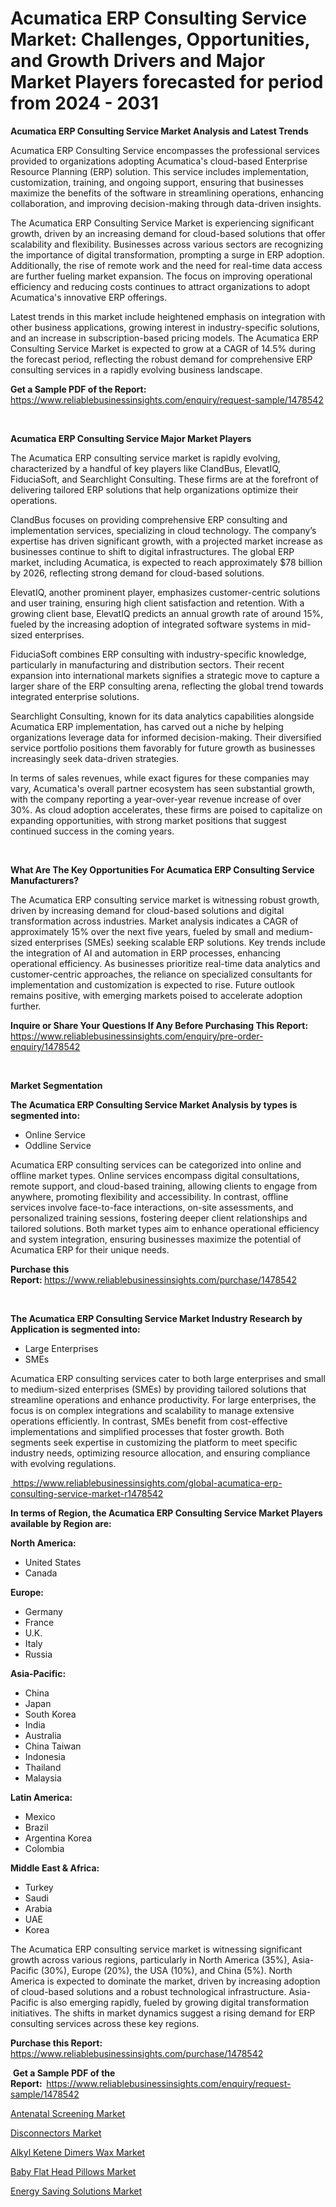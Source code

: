 <p><h1>Acumatica ERP Consulting Service Market: Challenges, Opportunities, and Growth Drivers and Major Market Players forecasted for period from 2024 - 2031</h1></p><p><strong>Acumatica ERP Consulting Service Market Analysis and Latest Trends</strong></p>
<p><p>Acumatica ERP Consulting Service encompasses the professional services provided to organizations adopting Acumatica's cloud-based Enterprise Resource Planning (ERP) solution. This service includes implementation, customization, training, and ongoing support, ensuring that businesses maximize the benefits of the software in streamlining operations, enhancing collaboration, and improving decision-making through data-driven insights.</p><p>The Acumatica ERP Consulting Service Market is experiencing significant growth, driven by an increasing demand for cloud-based solutions that offer scalability and flexibility. Businesses across various sectors are recognizing the importance of digital transformation, prompting a surge in ERP adoption. Additionally, the rise of remote work and the need for real-time data access are further fueling market expansion. The focus on improving operational efficiency and reducing costs continues to attract organizations to adopt Acumatica's innovative ERP offerings.</p><p>Latest trends in this market include heightened emphasis on integration with other business applications, growing interest in industry-specific solutions, and an increase in subscription-based pricing models. The Acumatica ERP Consulting Service Market is expected to grow at a CAGR of 14.5% during the forecast period, reflecting the robust demand for comprehensive ERP consulting services in a rapidly evolving business landscape.</p></p>
<p><strong>Get a Sample PDF of the Report:&nbsp;</strong> <a href="https://www.reliablebusinessinsights.com/enquiry/request-sample/1478542?utm_campaign=1113&utm_medium=2&utm_source=Github&utm_content=ia&utm_term=27122024&utm_id=acumatica-erp-consulting-service">https://www.reliablebusinessinsights.com/enquiry/request-sample/1478542</a></p>
<p>&nbsp;</p>
<p><strong>Acumatica ERP Consulting Service Major Market Players</strong></p>
<p><p>The Acumatica ERP consulting service market is rapidly evolving, characterized by a handful of key players like ClandBus, ElevatIQ, FiduciaSoft, and Searchlight Consulting. These firms are at the forefront of delivering tailored ERP solutions that help organizations optimize their operations.</p><p>ClandBus focuses on providing comprehensive ERP consulting and implementation services, specializing in cloud technology. The company’s expertise has driven significant growth, with a projected market increase as businesses continue to shift to digital infrastructures. The global ERP market, including Acumatica, is expected to reach approximately $78 billion by 2026, reflecting strong demand for cloud-based solutions.</p><p>ElevatIQ, another prominent player, emphasizes customer-centric solutions and user training, ensuring high client satisfaction and retention. With a growing client base, ElevatIQ predicts an annual growth rate of around 15%, fueled by the increasing adoption of integrated software systems in mid-sized enterprises.</p><p>FiduciaSoft combines ERP consulting with industry-specific knowledge, particularly in manufacturing and distribution sectors. Their recent expansion into international markets signifies a strategic move to capture a larger share of the ERP consulting arena, reflecting the global trend towards integrated enterprise solutions.</p><p>Searchlight Consulting, known for its data analytics capabilities alongside Acumatica ERP implementation, has carved out a niche by helping organizations leverage data for informed decision-making. Their diversified service portfolio positions them favorably for future growth as businesses increasingly seek data-driven strategies.</p><p>In terms of sales revenues, while exact figures for these companies may vary, Acumatica's overall partner ecosystem has seen substantial growth, with the company reporting a year-over-year revenue increase of over 30%. As cloud adoption accelerates, these firms are poised to capitalize on expanding opportunities, with strong market positions that suggest continued success in the coming years.</p></p>
<p>&nbsp;</p>
<p><strong>What Are The Key Opportunities For Acumatica ERP Consulting Service Manufacturers?</strong></p>
<p><p>The Acumatica ERP consulting service market is witnessing robust growth, driven by increasing demand for cloud-based solutions and digital transformation across industries. Market analysis indicates a CAGR of approximately 15% over the next five years, fueled by small and medium-sized enterprises (SMEs) seeking scalable ERP solutions. Key trends include the integration of AI and automation in ERP processes, enhancing operational efficiency. As businesses prioritize real-time data analytics and customer-centric approaches, the reliance on specialized consultants for implementation and customization is expected to rise. Future outlook remains positive, with emerging markets poised to accelerate adoption further.</p></p>
<p><strong>Inquire or Share Your Questions If Any Before Purchasing This Report:</strong> <a href="https://www.reliablebusinessinsights.com/enquiry/pre-order-enquiry/1478542?utm_campaign=1113&utm_medium=2&utm_source=Github&utm_content=ia&utm_term=27122024&utm_id=acumatica-erp-consulting-service">https://www.reliablebusinessinsights.com/enquiry/pre-order-enquiry/1478542</a></p>
<p>&nbsp;</p>
<p><strong>Market Segmentation</strong></p>
<p><strong>The Acumatica ERP Consulting Service Market Analysis by types is segmented into:</strong></p>
<p><ul><li>Online Service</li><li>Oddline Service</li></ul></p>
<p><p>Acumatica ERP consulting services can be categorized into online and offline market types. Online services encompass digital consultations, remote support, and cloud-based training, allowing clients to engage from anywhere, promoting flexibility and accessibility. In contrast, offline services involve face-to-face interactions, on-site assessments, and personalized training sessions, fostering deeper client relationships and tailored solutions. Both market types aim to enhance operational efficiency and system integration, ensuring businesses maximize the potential of Acumatica ERP for their unique needs.</p></p>
<p><strong>Purchase this Report:&nbsp;</strong><a href="https://www.reliablebusinessinsights.com/purchase/1478542?utm_campaign=1113&utm_medium=2&utm_source=Github&utm_content=ia&utm_term=27122024&utm_id=acumatica-erp-consulting-service">https://www.reliablebusinessinsights.com/purchase/1478542</a></p>
<p>&nbsp;</p>
<p><strong>The Acumatica ERP Consulting Service Market Industry Research by Application is segmented into:</strong></p>
<p><ul><li>Large Enterprises</li><li>SMEs</li></ul></p>
<p><p>Acumatica ERP consulting services cater to both large enterprises and small to medium-sized enterprises (SMEs) by providing tailored solutions that streamline operations and enhance productivity. For large enterprises, the focus is on complex integrations and scalability to manage extensive operations efficiently. In contrast, SMEs benefit from cost-effective implementations and simplified processes that foster growth. Both segments seek expertise in customizing the platform to meet specific industry needs, optimizing resource allocation, and ensuring compliance with evolving regulations.</p></p>
<p><a href="https://www.reliablebusinessinsights.com/global-acumatica-erp-consulting-service-market-r1478542?utm_campaign=1113&utm_medium=2&utm_source=Github&utm_content=ia&utm_term=27122024&utm_id=acumatica-erp-consulting-service">&nbsp;https://www.reliablebusinessinsights.com/global-acumatica-erp-consulting-service-market-r1478542</a></p>
<p><strong>In terms of Region, the Acumatica ERP Consulting Service Market Players available by Region are:</strong></p>
<p>
    <p> <strong> North America: </strong>
        <ul>
            <li>United States</li>
            <li>Canada</li>
        </ul>
        </p> 
    <p> <strong> Europe: </strong>
        <ul>
            <li>Germany</li>
            <li>France</li>
            <li>U.K.</li>
            <li>Italy</li>
            <li>Russia</li>
        </ul>
        </p> 
    <p> <strong> Asia-Pacific: </strong>
        <ul>
            <li>China</li>
            <li>Japan</li>
            <li>South Korea</li>
            <li>India</li>
            <li>Australia</li>
            <li>China Taiwan</li>
            <li>Indonesia</li>
            <li>Thailand</li>
            <li>Malaysia</li>
        </ul>
        </p> 
    <p> <strong> Latin America: </strong>
        <ul>
            <li>Mexico</li>
            <li>Brazil</li>
            <li>Argentina Korea</li>
            <li>Colombia</li>
        </ul>
        </p> 
    <p> <strong> Middle East & Africa: </strong>
        <ul>
            <li>Turkey</li>
            <li>Saudi</li>
            <li>Arabia</li>
            <li>UAE</li>
            <li>Korea</li>
        </ul>
    </p>
    </p>
<p><p>The Acumatica ERP consulting service market is witnessing significant growth across various regions, particularly in North America (35%), Asia-Pacific (30%), Europe (20%), the USA (10%), and China (5%). North America is expected to dominate the market, driven by increasing adoption of cloud-based solutions and a robust technological infrastructure. Asia-Pacific is also emerging rapidly, fueled by growing digital transformation initiatives. The shifts in market dynamics suggest a rising demand for ERP consulting services across these key regions.</p></p>
<p><strong>Purchase this Report: </strong><a href="https://www.reliablebusinessinsights.com/purchase/1478542?utm_campaign=1113&utm_medium=2&utm_source=Github&utm_content=ia&utm_term=27122024&utm_id=acumatica-erp-consulting-service">https://www.reliablebusinessinsights.com/purchase/1478542</a></p>
<p>&nbsp;<strong>Get a Sample PDF of the Report:&nbsp;&nbsp;</strong><a href="https://www.reliablebusinessinsights.com/enquiry/request-sample/1478542?utm_campaign=1113&utm_medium=2&utm_source=Github&utm_content=ia&utm_term=27122024&utm_id=acumatica-erp-consulting-service">https://www.reliablebusinessinsights.com/enquiry/request-sample/1478542</a></p>
<p><strong></strong></p>
<p><p><a href="https://www.linkedin.com/pulse/detailed-antenatal-screening-market-study-segmentation-latest-cdnyc?utm_campaign=1113&utm_medium=2&utm_source=Github&utm_content=ia&utm_term=27122024&utm_id=acumatica-erp-consulting-service">Antenatal Screening Market</a></p><p><a href="https://www.linkedin.com/pulse/disconnectors-market-trend-indicates-rapid-growth-accelerated-ohm3f?utm_campaign=1113&utm_medium=2&utm_source=Github&utm_content=ia&utm_term=27122024&utm_id=acumatica-erp-consulting-service">Disconnectors Market</a></p><p><a href="https://github.com/princessbartram3/Market-Research-Report-List-1/blob/main/alkyl-ketene-dimers-wax-market.md?utm_campaign=1113&utm_medium=2&utm_source=Github&utm_content=ia&utm_term=27122024&utm_id=acumatica-erp-consulting-service">Alkyl Ketene Dimers Wax Market</a></p><p><a href="https://github.com/edacruz6/Market-Research-Report-List-1/blob/main/baby-flat-head-pillows-market.md?utm_campaign=1113&utm_medium=2&utm_source=Github&utm_content=ia&utm_term=27122024&utm_id=acumatica-erp-consulting-service">Baby Flat Head Pillows Market</a></p><p><a href="https://www.linkedin.com/pulse/energy-saving-solutions-market-progressan-anticipated-compound-wwk0c?utm_campaign=1113&utm_medium=2&utm_source=Github&utm_content=ia&utm_term=27122024&utm_id=acumatica-erp-consulting-service">Energy Saving Solutions Market</a></p></p>